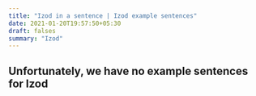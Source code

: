 ```yaml
---
title: "Izod in a sentence | Izod example sentences"
date: 2021-01-20T19:57:50+05:30
draft: falses
summary: "Izod"
---
```

## Unfortunately, we have no example sentences for Izod                 
